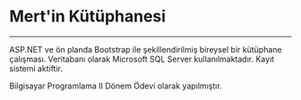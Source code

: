 # Mert'in Kütüphanesi
---
ASP.NET ve ön planda Bootstrap ile şekillendirilmiş bireysel bir kütüphane çalışması.
Veritabanı olarak Microsoft SQL Server kullanılmaktadır.
Kayıt sistemi aktiftir.

Bilgisayar Programlama II Dönem Ödevi olarak yapılmıştır.

